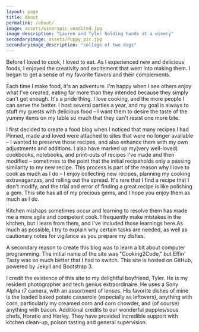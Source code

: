 ```yaml
---
layout: page
title: About
permalink: /about/
image: assets/winerypic_unedited.jpg
image_description: "Lauren and Tyler holding hands at a winery"
secondaryimage: assets/Puppy_pic.jpg
secondaryimage_description: "collage of two dogs"
---
```

Before I loved to cook, I loved to eat. As I experienced new and delicious foods, I ​enjoyed the creativity and excitement that ​went into making them. ​I began to get a sense of my favorite flavors and their complements.

Each time I make food, it​'​s an adventure. I'm happy when I see others enjoy what I've created, eating far more than they intended​ because they simply can't get enough​. It's a pride thing. I love cooking, and the more people I can serve the better. I host several parties a year, and my goal is always to stuff my guests with delicious food​ ​–​ ​I want them to desire the taste of the yummy items on my table ​so much that they can​'t​ resist​ one more bite​.

I first decided to create a food blog when I noticed that many recipes I had Pinned, made and loved were attached to sites that were no longer available​ – I wanted to preserve those recipes, and also enhance them with my own adjustments and additions​. I also have marked​ ​up my ​(very ​well-loved) cookbooks, notebooks, and ​print-outs of recipes I've made and ​then ​modified​ ​– sometimes to the point ​that the initial recipe​ holds only a passing similarity to my new recipe. ​This process is part of the reason why I love to cook as much as I do – ​I ​enjoy collecting new recipes, planning my cooking extravaganzas, and rolling out the spread. It's rare that I find a recipe that I don't modify, and the trial and error of finding a great recipe is like polishing a gem. This site has all of my precious gems, ​and ​I hope you enjoy​ them​ as much as I do.

Kitchen mishaps sometimes occur and ​learning to resolve them has made me a more agile and competent cook. I frequently make mistakes in the kitchen, but I learn from them, and​ I've​ included those learnings here. ​As much as possible, I try to explain why certain tasks are needed, as well as cautionary notes for vigilance as you prepare my dishes.

A secondary reason to create this blog was to learn a bit about computer programming. The initial name of the site was "Cooking2Code," but Effin' Tasty was so much better that I had to switch. This site is hosted on GitHub, powered by Jekyll and Bootstrap 3.

I credit the existence of this site to my delightful boyfriend, Tyler. He is my resident photographer and tech genius extraordinaire. He uses a Sony Alpha r7 camera, with an assortment of lenses. His favorite dishes of mine is the loaded baked potato casserole (especially as leftovers), anything with corn, particularly my creamed corn and corn chowder, and (of course) anything with bacon. Additional credits to our wonderful puppies/sous chefs, Horatio and Harley. They have provided incredible support with kitchen clean-up, poison tasting and general supervision.